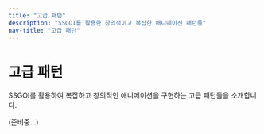 ```yaml
---
title: "고급 패턴"
description: "SSGOI를 활용한 창의적이고 복잡한 애니메이션 패턴들"
nav-title: "고급 패턴"
---
```


# 고급 패턴

SSGOI를 활용하여 복잡하고 창의적인 애니메이션을 구현하는 고급 패턴들을 소개합니다.

(준비중...)